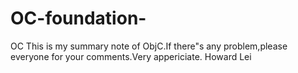 # OC-foundation-
OC
This is my summary note of ObjC.If there"s any problem,please everyone for your comments.Very appericiate.
Howard Lei
